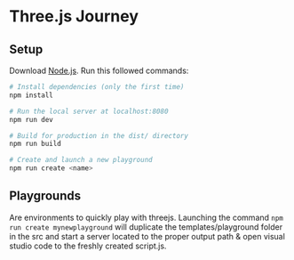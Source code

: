 # Three.js Journey

## Setup

Download [Node.js](https://nodejs.org/en/download/).
Run this followed commands:

```bash
# Install dependencies (only the first time)
npm install

# Run the local server at localhost:8080
npm run dev

# Build for production in the dist/ directory
npm run build

# Create and launch a new playground
npm run create <name>

```

## Playgrounds

Are environments to quickly play with threejs.
Launching the command `npm run create mynewplayground` will duplicate the templates/playground folder in the src and start a server located to the proper output path & open visual studio code to the freshly created script.js.
